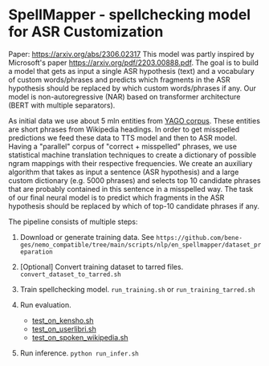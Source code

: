 # SpellMapper - spellchecking model for ASR Customization
Paper: https://arxiv.org/abs/2306.02317
This model was partly inspired by Microsoft's paper https://arxiv.org/pdf/2203.00888.pdf.
The goal is to build a model that gets as input a single ASR hypothesis (text) and a vocabulary of custom words/phrases and predicts which fragments in the ASR hypothesis should be replaced by which custom words/phrases if any.
Our model is non-autoregressive (NAR) based on transformer architecture (BERT with multiple separators).

As initial data we use about 5 mln entities from [YAGO corpus](https://www.mpi-inf.mpg.de/departments/databases-and-information-systems/research/yago-naga/yago/downloads/). These entities are short phrases from Wikipedia headings.
In order to get misspelled predictions we feed these data to TTS model and then to ASR model.
Having a "parallel" corpus of "correct + misspelled" phrases, we use statistical machine translation techniques to create a dictionary of possible ngram mappings with their respective frequencies.
We create an auxiliary algorithm that takes as input a sentence (ASR hypothesis) and a large custom dictionary (e.g. 5000 phrases) and selects top 10 candidate phrases that are probably contained in this sentence in a misspelled way.
The task of our final neural model is to predict which fragments in the ASR hypothesis should be replaced by which of top-10 candidate phrases if any.

The pipeline consists of multiple steps:

1. Download or generate training data.
   See `https://github.com/bene-ges/nemo_compatible/tree/main/scripts/nlp/en_spellmapper/dataset_preparation`

2. [Optional] Convert training dataset to tarred files.
   `convert_dataset_to_tarred.sh`

3. Train spellchecking model.
   `run_training.sh`
   or
   `run_training_tarred.sh`

4. Run evaluation.
   - [test_on_kensho.sh](https://github.com/bene-ges/nemo_compatible/blob/main/scripts/nlp/en_spellmapper/evaluation/test_on_kensho.sh)
   - [test_on_userlibri.sh](https://github.com/bene-ges/nemo_compatible/blob/main/scripts/nlp/en_spellmapper/evaluation/test_on_kensho.sh)
   - [test_on_spoken_wikipedia.sh](https://github.com/bene-ges/nemo_compatible/blob/main/scripts/nlp/en_spellmapper/evaluation/test_on_kensho.sh)

5. Run inference.
   `python run_infer.sh`
